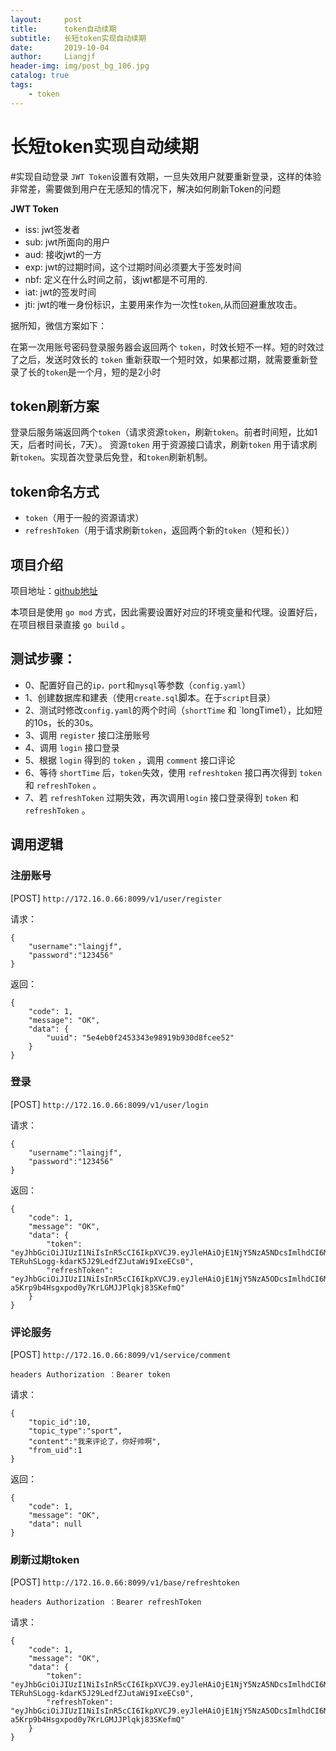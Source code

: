 ```yaml
---
layout:     post                  
title:      token自动续期
subtitle:   长短token实现自动续期
date:       2019-10-04         
author:     Liangjf                  
header-img: img/post_bg_106.jpg
catalog: true                      
tags:                       
    - token
---
```


# 长短token实现自动续期

#实现自动登录
`JWT Token`设置有效期，一旦失效用户就要重新登录，这样的体验非常差，需要做到用户在无感知的情况下，解决如何刷新Token的问题

**JWT Token**

- iss: jwt签发者
- sub: jwt所面向的用户
- aud: 接收jwt的一方
- exp: jwt的过期时间，这个过期时间必须要大于签发时间
- nbf: 定义在什么时间之前，该jwt都是不可用的.
- iat: jwt的签发时间
- jti: jwt的唯一身份标识，主要用来作为一次性`token`,从而回避重放攻击。

据所知，微信方案如下：

在第一次用账号密码登录服务器会返回两个 `token`，时效长短不一样。短的时效过了之后，发送时效长的 `token` 重新获取一个短时效，如果都过期，就需要重新登录了长的`token`是一个月，短的是2小时

## token刷新方案
登录后服务端返回两个`token`（请求资源`token`，刷新`token`。前者时间短，比如1天，后者时间长，7天）。
资源`token` 用于资源接口请求，刷新`token` 用于请求刷新`token`。实现首次登录后免登，和`token`刷新机制。

## token命名方式
- `token`（用于一般的资源请求）
- `refreshToken`（用于请求刷新`token`，返回两个新的`token`（短和长））

## 项目介绍
项目地址：[github地址](https://github.com/liangjfblue/doubleJWT) 

本项目是使用 `go mod` 方式，因此需要设置好对应的环境变量和代理。设置好后，在项目根目录直接 `go build` 。

## 测试步骤：
- 0、配置好自己的`ip，port`和`mysql`等参数（`config.yaml`）
- 1、创建数据库和建表（使用`create.sql`脚本。在于`script`目录）
- 2、测试时修改`config.yaml`的两个时间（`shortTime` 和 `longTime1），比如短的10s，长的30s。
- 3、调用 `register` 接口注册账号
- 4、调用 `login` 接口登录
- 5、根据 `login` 得到的 `token` ，调用 `comment` 接口评论
- 6、等待 `shortTime` 后，`token`失效，使用 `refreshtoken` 接口再次得到 `token` 和 `refreshToken` 。
- 7、若 `refreshToken` 过期失效，再次调用`login` 接口登录得到 `token` 和 `refreshToken` 。

## 调用逻辑
### 注册账号 
[POST] ```http://172.16.0.66:8099/v1/user/register```

请求：

    {
        "username":"laingjf",
        "password":"123456"
    }

返回：

    {
        "code": 1,
        "message": "OK",
        "data": {
            "uuid": "5e4eb0f2453343e98919b930d8fcee52"
        }
    }

### 登录
[POST] ```http://172.16.0.66:8099/v1/user/login```

请求：

    {
        "username":"laingjf",
        "password":"123456"
    }

返回：

    {
        "code": 1,
        "message": "OK",
        "data": {
            "token": "eyJhbGciOiJIUzI1NiIsInR5cCI6IkpXVCJ9.eyJleHAiOjE1NjY5NzA5NDcsImlhdCI6MTU2Njk3MDkyNywiaWQiOjEsIm5iZiI6MTU2Njk3MDkyNywidXNlcm5hbWUiOiJsYWluZ2pmIn0.pB5-TERuhSLogg-kdarK5J29LedfZJutaWi9IxeECs0",
            "refreshToken": "eyJhbGciOiJIUzI1NiIsInR5cCI6IkpXVCJ9.eyJleHAiOjE1NjY5NzA5ODcsImlhdCI6MTU2Njk3MDkyNywiaWQiOjEsIm5iZiI6MTU2Njk3MDkyNywidXNlcm5hbWUiOiJsYWluZ2pmIn0.YkMm-a5Krp9b4Hsgxpod0y7KrLGMJJPlqkj83SKefmQ"
        }
    }

### 评论服务
[POST] ```http://172.16.0.66:8099/v1/service/comment```

```headers Authorization ：Bearer token```

请求：

    {
        "topic_id":10,
        "topic_type":"sport",
        "content":"我来评论了，你好帅啊",
        "from_uid":1
    }

返回：

    {
        "code": 1,
        "message": "OK",
        "data": null
    }

### 刷新过期token 
[POST] ```http://172.16.0.66:8099/v1/base/refreshtoken```

```headers Authorization ：Bearer refreshToken```

请求：

    {
        "code": 1,
        "message": "OK",
        "data": {
            "token": "eyJhbGciOiJIUzI1NiIsInR5cCI6IkpXVCJ9.eyJleHAiOjE1NjY5NzA5NDcsImlhdCI6MTU2Njk3MDkyNywiaWQiOjEsIm5iZiI6MTU2Njk3MDkyNywidXNlcm5hbWUiOiJsYWluZ2pmIn0.pB5-TERuhSLogg-kdarK5J29LedfZJutaWi9IxeECs0",
            "refreshToken": "eyJhbGciOiJIUzI1NiIsInR5cCI6IkpXVCJ9.eyJleHAiOjE1NjY5NzA5ODcsImlhdCI6MTU2Njk3MDkyNywiaWQiOjEsIm5iZiI6MTU2Njk3MDkyNywidXNlcm5hbWUiOiJsYWluZ2pmIn0.YkMm-a5Krp9b4Hsgxpod0y7KrLGMJJPlqkj83SKefmQ"
        }
    }




